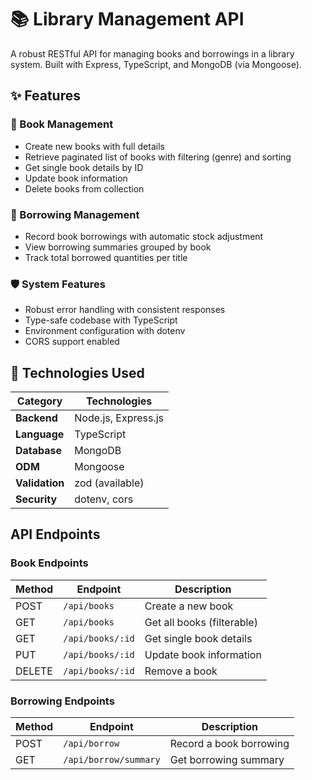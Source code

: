 # 📚 Library Management API

A robust RESTful API for managing books and borrowings in a library system. Built with Express, TypeScript, and MongoDB (via Mongoose).


## ✨ Features

### 📖 Book Management
- Create new books with full details
- Retrieve paginated list of books with filtering (genre) and sorting
- Get single book details by ID
- Update book information
- Delete books from collection

### 🔄 Borrowing Management
- Record book borrowings with automatic stock adjustment
- View borrowing summaries grouped by book
- Track total borrowed quantities per title

### 🛡️ System Features
- Robust error handling with consistent responses
- Type-safe codebase with TypeScript
- Environment configuration with dotenv
- CORS support enabled

## 🚀 Technologies Used

| Category        | Technologies                          |
|-----------------|---------------------------------------|
| **Backend**     | Node.js, Express.js                   |
| **Language**    | TypeScript                            |
| **Database**    | MongoDB                               |
| **ODM**         | Mongoose                              |
| **Validation**  | zod (available)                       |
| **Security**    | dotenv, cors                          |


## API Endpoints

### Book Endpoints

| Method | Endpoint           | Description                     |
|--------|-------------------|---------------------------------|
| POST   | `/api/books`      | Create a new book               |
| GET    | `/api/books`      | Get all books (filterable)      |
| GET    | `/api/books/:id`  | Get single book details         |
| PUT  | `/api/books/:id`  | Update book information         |
| DELETE | `/api/books/:id`  | Remove a book                   |

### Borrowing Endpoints

| Method | Endpoint             | Description                 |
|--------|---------------------|-----------------------------|
| POST   | `/api/borrow`       | Record a book borrowing     |
| GET    | `/api/borrow/summary` | Get borrowing summary     |


